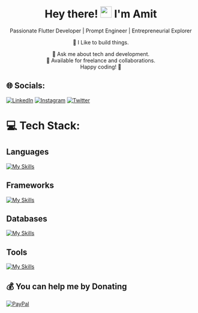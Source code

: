 <!-- Welcome Section -->
<h1 align="center">Hey there! <img src="https://media.giphy.com/media/hvRJCLFzcasrR4ia7z/giphy.gif" width="30px"/> I'm Amit</h1>

<!-- Introduction Section -->
<p align="center">Passionate Flutter Developer | Prompt Engineer | Entrepreneurial Explorer</p>

<!-- Tech Stack Section -->
<p align="center">
  💙 I Like to build things.<br>
</p>

<!-- About Me Section -->
<p align="center">
  🚀 Ask me about tech and development.<br>
  💼 Available for freelance and collaborations.<br>
  Happy coding! 🚀
</p>




## 🌐 Socials:
[![LinkedIn](https://img.shields.io/badge/LinkedIn-%230077B5.svg?logo=linkedin&logoColor=white)](https://linkedin.com/in/Amitmasram) 
[![Instagram](https://img.shields.io/badge/Instagram-%23E4405F.svg?logo=instagram&logoColor=white)](https://www.instagram.com/amitm._29/)
[![Twitter](https://img.shields.io/badge/Twitter-%231DA1F2.svg?logo=twitter&logoColor=white)](https://twitter.com/AmitMasram10)


# 💻 Tech Stack:

<h2>Languages</h2>

[![My Skills](https://skillicons.dev/icons?i=ts,js,bash,python)](https://skillicons.dev)

<h2>Frameworks</h2>
  
[![My Skills](https://skillicons.dev/icons?i=nestjs,express,fastapi,angular,react,nextjs,tailwindcss)](https://skillicons.dev)

<h2>Databases</h2>

[![My Skills](https://skillicons.dev/icons?i=postgres,mongo,firebase,supabase,appwrite)](https://skillicons.dev)
  
<h2>Tools</h2>
 
[![My Skills](https://skillicons.dev/icons?i=neovim,vim,git,docker,kafka,linux)](https://skillicons.dev)



  ## 💰 You can help me by Donating
  [![PayPal](https://img.shields.io/badge/PayPal-00457C?style=for-the-badge&logo=paypal&logoColor=white)](https://paypal.me/Amitmasram36) 




